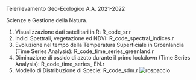 Telerilevamento Geo-Ecologico A.A. 2021-2022

Scienze e Gestione della Natura. 

1) Visualizzazione dati satellitari in R: R_code_sr.r 
2) Indici Spettrali, vegetazione ed NDVI: R_code_spectral_indices.r
3) Evoluzione nel tempo della Temperatura Superficiale in Groenlandia (Time Series Analysis): R_code_time_series_greenland.r 
4) Diminuzione di ossido di azoto durante il primo lockdown (Time Series Analysis): R_code_time_series_ EN.r
5) Modello di Distribuzione di Specie: R_code_sdm.r 
![rospaccio](https://user-images.githubusercontent.com/63868353/171863501-35896bb0-09d6-404e-9950-c00551d8c5f0.jpg)
